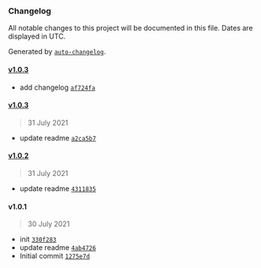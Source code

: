 ### Changelog

All notable changes to this project will be documented in this file. Dates are displayed in UTC.

Generated by [`auto-changelog`](https://github.com/CookPete/auto-changelog).

#### [v1.0.3](https://github.com/buquan/mkdir/compare/v1.0.3...v1.0.3)

- add changelog [`af724fa`](https://github.com/buquan/mkdir/commit/af724fa0f833dfef1d04573c87cb86073cb33898)

#### [v1.0.3](https://github.com/buquan/mkdir/compare/v1.0.2...v1.0.3)

> 31 July 2021

- update readme [`a2ca5b7`](https://github.com/buquan/mkdir/commit/a2ca5b743208c0bae0e012146ef1099a469a8c21)

#### [v1.0.2](https://github.com/buquan/mkdir/compare/v1.0.1...v1.0.2)

> 31 July 2021

- update readme [`4311835`](https://github.com/buquan/mkdir/commit/431183544fc25d1c8913b1df4ca63aa304a95d9c)

#### v1.0.1

> 30 July 2021

- init [`330f283`](https://github.com/buquan/mkdir/commit/330f283f8c8fd57c57d7f29f4ccd58e23d399b54)
- update readme [`4ab4726`](https://github.com/buquan/mkdir/commit/4ab472662fc9c66f9d87cc9ecd3dc07dd685472d)
- Initial commit [`1275e7d`](https://github.com/buquan/mkdir/commit/1275e7d57e6dfcbf4a42c386e2bcd60f2bf4f290)
